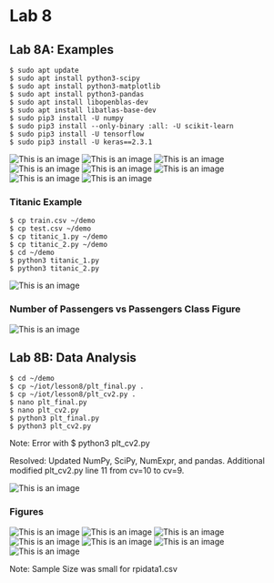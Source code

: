 # Lab 8
## Lab 8A: Examples

```ssh
$ sudo apt update
$ sudo apt install python3-scipy
$ sudo apt install python3-matplotlib
$ sudo apt install python3-pandas
$ sudo apt install libopenblas-dev
$ sudo apt install libatlas-base-dev
$ sudo pip3 install -U numpy
$ sudo pip3 install --only-binary :all: -U scikit-learn
$ sudo pip3 install -U tensorflow
$ sudo pip3 install -U keras==2.3.1
```
![This is an image](https://github.com/Arif12467/Design-6-AIA/blob/881f3979a13f928acd4b0837c5fa3374d19f3dd7/Lab%208/Photos/Lab%208A%201.png)
![This is an image](https://github.com/Arif12467/Design-6-AIA/blob/881f3979a13f928acd4b0837c5fa3374d19f3dd7/Lab%208/Photos/Lab%208A%202.png)
![This is an image](https://github.com/Arif12467/Design-6-AIA/blob/881f3979a13f928acd4b0837c5fa3374d19f3dd7/Lab%208/Photos/Lab%208A%203.png)
![This is an image](https://github.com/Arif12467/Design-6-AIA/blob/881f3979a13f928acd4b0837c5fa3374d19f3dd7/Lab%208/Photos/Lab%208A%204.png)
![This is an image](https://github.com/Arif12467/Design-6-AIA/blob/881f3979a13f928acd4b0837c5fa3374d19f3dd7/Lab%208/Photos/Lab%208A%205.png)
![This is an image](https://github.com/Arif12467/Design-6-AIA/blob/881f3979a13f928acd4b0837c5fa3374d19f3dd7/Lab%208/Photos/Lab%208A%206.png)
![This is an image](https://github.com/Arif12467/Design-6-AIA/blob/881f3979a13f928acd4b0837c5fa3374d19f3dd7/Lab%208/Photos/Lab%208A%207.png)
![This is an image](https://github.com/Arif12467/Design-6-AIA/blob/881f3979a13f928acd4b0837c5fa3374d19f3dd7/Lab%208/Photos/Lab%208A%209.png)


### Titanic Example
```ssh
$ cp train.csv ~/demo
$ cp test.csv ~/demo
$ cp titanic_1.py ~/demo
$ cp titanic_2.py ~/demo
$ cd ~/demo
$ python3 titanic_1.py
$ python3 titanic_2.py
```
![This is an image](https://github.com/Arif12467/Design-6-AIA/blob/881f3979a13f928acd4b0837c5fa3374d19f3dd7/Lab%208/Photos/Lab%208A%20titanic.png)

### Number of Passengers vs Passengers Class Figure
![This is an image](https://github.com/Arif12467/Design-6-AIA/blob/881f3979a13f928acd4b0837c5fa3374d19f3dd7/Lab%208/Photos/Figure_1_titanic.png)


## Lab 8B: Data Analysis

```ssh
$ cd ~/demo
$ cp ~/iot/lesson8/plt_final.py .
$ cp ~/iot/lesson8/plt_cv2.py .
$ nano plt_final.py
$ nano plt_cv2.py
$ python3 plt_final.py
$ python3 plt_cv2.py 
```
Note: Error with $ python3 plt_cv2.py

Resolved: Updated NumPy, SciPy, NumExpr, and pandas. Additional modified plt_cv2.py line 11 from cv=10 to cv=9.

![This is an image](https://github.com/Arif12467/Design-6-AIA/blob/881f3979a13f928acd4b0837c5fa3374d19f3dd7/Lab%208/Photos/Lab%208B%201.png)

### Figures
![This is an image](https://github.com/Arif12467/Design-6-AIA/blob/2cc6a0fbf8446eaa53b285e7bf4b3368729c4095/Lab%208/Photos/Figure_1.png)
![This is an image](https://github.com/Arif12467/Design-6-AIA/blob/2cc6a0fbf8446eaa53b285e7bf4b3368729c4095/Lab%208/Photos/Figure_2.png)
![This is an image](https://github.com/Arif12467/Design-6-AIA/blob/2cc6a0fbf8446eaa53b285e7bf4b3368729c4095/Lab%208/Photos/Figure_3.png)
![This is an image](https://github.com/Arif12467/Design-6-AIA/blob/2cc6a0fbf8446eaa53b285e7bf4b3368729c4095/Lab%208/Photos/Figure_4.png)
![This is an image](https://github.com/Arif12467/Design-6-AIA/blob/2cc6a0fbf8446eaa53b285e7bf4b3368729c4095/Lab%208/Photos/Figure_5.png)
![This is an image](https://github.com/Arif12467/Design-6-AIA/blob/2cc6a0fbf8446eaa53b285e7bf4b3368729c4095/Lab%208/Photos/Figure_6.png)
![This is an image](https://github.com/Arif12467/Design-6-AIA/blob/f5c3b9c471f07de5dda93f8b2b79140fd9bf2ac6/Lab%208/Photos/Figure_7.png)

Note: Sample Size was small for rpidata1.csv
